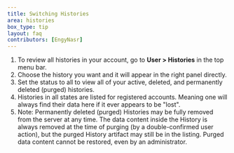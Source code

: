 ```yaml
---
title: Switching Histories
area: histories
box_type: tip
layout: faq
contributors: [EngyNasr]
---
```



1. To review all histories in your account, go to **User > Histories** in the top menu bar.
2. Choose the history you want and it will appear in the right panel directly.
3. Set the status to all to view all of your active, deleted, and permanently deleted (purged) histories.
4. Histories in all states are listed for registered accounts. Meaning one will always find their data here if it ever appears to be "lost".
5. Note: Permanently deleted (purged) Histories may be fully removed from the server at any time. The data content inside the History is always removed at the time of purging (by a double-confirmed user action), but the purged History artifact may still be in the listing. Purged data content cannot be restored, even by an administrator.
